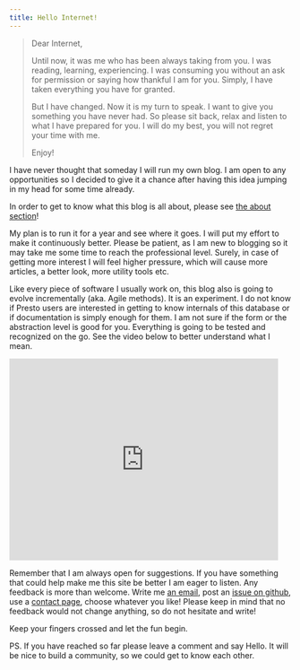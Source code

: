 ```yaml
---
title: Hello Internet!
---
```


>Dear Internet, 
>
>Until now, it was me who has been always taking from you. I was reading, learning, experiencing. I was consuming you without an ask for permission or saying how thankful I am for you. Simply, I have taken everything you have for granted.
>
>But I have changed. Now it is my turn to speak. I want to give you something you have never had. So please sit back, relax and listen to what I have prepared for you. I will do my best, you will not regret your time with me.
>
>Enjoy!

<!--more-->

I have never thought that someday I will run my own blog. I am open to any opportunities so I decided to give it a chance after having this idea jumping in my head for some time already.

In order to get to know what this blog is all about, please see [the about section](/about.html)!

My plan is to run it for a year and see where it goes. I will put my effort to make it continuously better. Please be patient, as I am new to blogging so it may take me some time to reach the professional level. Surely, in case of getting more interest I will feel higher pressure, which will cause more articles, a better look, more utility tools etc.

Like every piece of software I usually work on, this blog also is going to evolve incrementally (aka. Agile methods). 
It is an experiment. I do not know if Presto users are interested in getting to know internals of this database or if documentation is simply enough for them. I am not sure if the form or the abstraction level is good for you. Everything is going to be tested and recognized on the go. 
See the video below to better understand what I mean.

<iframe width="480" height="360" src="http://www.youtube.com/embed/L2zqTYgcpfg" frameborder="0"> </iframe>

Remember that I am always open for suggestions. If you have something that could help make me this site be better I am eager to listen. Any feedback is more than welcome. Write me [an email](mailto:kokosing@prestodb.rocks), post an [issue on github](https://github.com/prestodb-rocks/site), use a [contact page](/contact/), choose whatever you like! Please keep in mind that no feedback would not change anything, so do not hesitate and write!

Keep your fingers crossed and let the fun begin.

PS. 
If you have reached so far please leave a comment and say Hello. It will be nice to build a community, so we could get to know each other.

